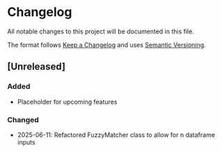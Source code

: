 # Changelog

All notable changes to this project will be documented in this file.

The format follows [Keep a Changelog](https://keepachangelog.com/en/1.0.0/)
and uses [Semantic Versioning](https://semver.org/).

## [Unreleased]
### Added
- Placeholder for upcoming features

### Changed
- 2025-06-11: Refactored FuzzyMatcher class to allow for n dataframe inputs
